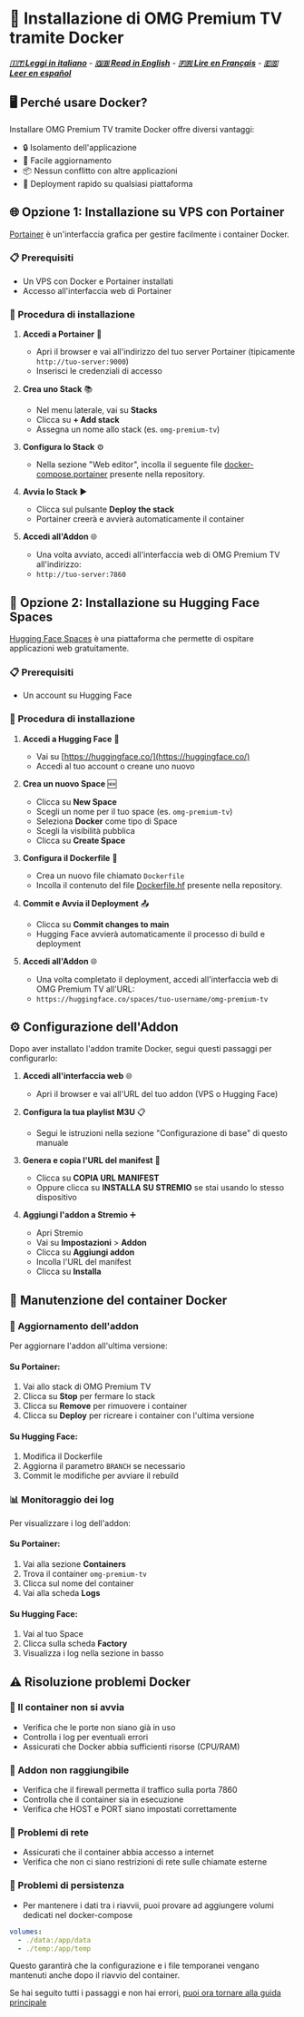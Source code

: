 # 🐳 Installazione di OMG Premium TV tramite Docker
***[🇮🇹 Leggi in italiano](README.md)*** - ***[🇬🇧 Read in English](docker-install-en.md)*** - ***[🇫🇷 Lire en Français](docker-install-fr.md)*** - ***[🇪🇸 Leer en español](docker-install-es.md)***

## 🖥️ Perché usare Docker?

Installare OMG Premium TV tramite Docker offre diversi vantaggi:
- 🔒 Isolamento dell'applicazione
- 🔄 Facile aggiornamento
- 📦 Nessun conflitto con altre applicazioni
- 🚀 Deployment rapido su qualsiasi piattaforma

## 🌐 Opzione 1: Installazione su VPS con Portainer

[Portainer](https://www.portainer.io/) è un'interfaccia grafica per gestire facilmente i container Docker.

### 📋 Prerequisiti
- Un VPS con Docker e Portainer installati
- Accesso all'interfaccia web di Portainer

### 🚀 Procedura di installazione

1. **Accedi a Portainer** 🔑
   - Apri il browser e vai all'indirizzo del tuo server Portainer (tipicamente `http://tuo-server:9000`)
   - Inserisci le credenziali di accesso

2. **Crea uno Stack** 📚
   - Nel menu laterale, vai su **Stacks**
   - Clicca su **+ Add stack**
   - Assegna un nome allo stack (es. `omg-premium-tv`)

3. **Configura lo Stack** ⚙️
   - Nella sezione "Web editor", incolla il seguente file [docker-compose.portainer](docker-compose.portainer) presente nella repository.

4. **Avvia lo Stack** ▶️
   - Clicca sul pulsante **Deploy the stack**
   - Portainer creerà e avvierà automaticamente il container

5. **Accedi all'Addon** 🌐
   - Una volta avviato, accedi all'interfaccia web di OMG Premium TV all'indirizzo:
   - `http://tuo-server:7860`

## 🤗 Opzione 2: Installazione su Hugging Face Spaces

[Hugging Face Spaces](https://huggingface.co/spaces) è una piattaforma che permette di ospitare applicazioni web gratuitamente.

### 📋 Prerequisiti
- Un account su Hugging Face

### 🚀 Procedura di installazione

1. **Accedi a Hugging Face** 🔑
   - Vai su [https://huggingface.co/](https://huggingface.co/)
   - Accedi al tuo account o creane uno nuovo

2. **Crea un nuovo Space** 🆕
   - Clicca su **New Space**
   - Scegli un nome per il tuo space (es. `omg-premium-tv`)
   - Seleziona **Docker** come tipo di Space
   - Scegli la visibilità pubblica
   - Clicca su **Create Space**

3. **Configura il Dockerfile** 📝
   - Crea un nuovo file chiamato `Dockerfile`
   - Incolla il contenuto del file [Dockerfile.hf](Dockerfile.hf) presente nella repository.

4. **Commit e Avvia il Deployment** 📤
   - Clicca su **Commit changes to main**
   - Hugging Face avvierà automaticamente il processo di build e deployment

5. **Accedi all'Addon** 🌐
   - Una volta completato il deployment, accedi all'interfaccia web di OMG Premium TV all'URL:
   - `https://huggingface.co/spaces/tuo-username/omg-premium-tv`

## ⚙️ Configurazione dell'Addon

Dopo aver installato l'addon tramite Docker, segui questi passaggi per configurarlo:

1. **Accedi all'interfaccia web** 🌐
   - Apri il browser e vai all'URL del tuo addon (VPS o Hugging Face)

2. **Configura la tua playlist M3U** 📋
   - Segui le istruzioni nella sezione "Configurazione di base" di questo manuale

3. **Genera e copia l'URL del manifest** 📝
   - Clicca su **COPIA URL MANIFEST**
   - Oppure clicca su **INSTALLA SU STREMIO** se stai usando lo stesso dispositivo

4. **Aggiungi l'addon a Stremio** ➕
   - Apri Stremio
   - Vai su **Impostazioni** > **Addon**
   - Clicca su **Aggiungi addon**
   - Incolla l'URL del manifest
   - Clicca su **Installa**

## 🔧 Manutenzione del container Docker

### 🔄 Aggiornamento dell'addon
Per aggiornare l'addon all'ultima versione:

#### Su Portainer:
1. Vai allo stack di OMG Premium TV
2. Clicca su **Stop** per fermare lo stack
3. Clicca su **Remove** per rimuovere i container
4. Clicca su **Deploy** per ricreare i container con l'ultima versione

#### Su Hugging Face:
1. Modifica il Dockerfile
2. Aggiorna il parametro `BRANCH` se necessario
3. Commit le modifiche per avviare il rebuild

### 📊 Monitoraggio dei log
Per visualizzare i log dell'addon:

#### Su Portainer:
1. Vai alla sezione **Containers**
2. Trova il container `omg-premium-tv`
3. Clicca sul nome del container
4. Vai alla scheda **Logs**

#### Su Hugging Face:
1. Vai al tuo Space
2. Clicca sulla scheda **Factory**
3. Visualizza i log nella sezione in basso

## ⚠️ Risoluzione problemi Docker

### 🛑 Il container non si avvia
- Verifica che le porte non siano già in uso
- Controlla i log per eventuali errori
- Assicurati che Docker abbia sufficienti risorse (CPU/RAM)

### 🔌 Addon non raggiungibile
- Verifica che il firewall permetta il traffico sulla porta 7860
- Controlla che il container sia in esecuzione
- Verifica che HOST e PORT siano impostati correttamente

### 📵 Problemi di rete
- Assicurati che il container abbia accesso a internet
- Verifica che non ci siano restrizioni di rete sulle chiamate esterne

### 💾 Problemi di persistenza
- Per mantenere i dati tra i riavvii, puoi provare ad aggiungere volumi dedicati nel docker-compose

```yaml
volumes:
  - ./data:/app/data
  - ./temp:/app/temp
```

Questo garantirà che la configurazione e i file temporanei vengano mantenuti anche dopo il riavvio del container.

Se hai seguito tutti i passaggi e non hai errori, [puoi ora tornare alla guida principale](README.md)
